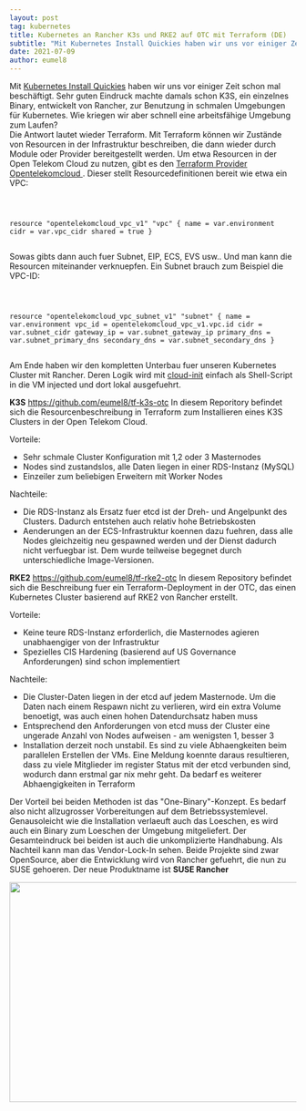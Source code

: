 ```yaml
---
layout: post
tag: kubernetes
title: Kubernetes an Rancher K3s und RKE2 auf OTC mit Terraform (DE)
subtitle: "Mit Kubernetes Install Quickies haben wir uns vor einiger Zeit schon mal beschäftigt. Sehr guten Eindruck machte damals schon K3S, ein einzelnes Binary, entwickelt von Rancher, zur Benutzung in schmalen Umgebungen für Kubernetes. Wie kriegen wir aber&hellip;"
date: 2021-07-09
author: eumel8
---
```


Mit <a href="https://blog.eumelnet.de/blogs/blog8.php/kubernetes-install-quickies">Kubernetes Install Quickies</a> haben wir uns vor einiger Zeit schon mal beschäftigt. Sehr guten Eindruck machte damals schon K3S, ein einzelnes Binary, entwickelt von Rancher, zur Benutzung in schmalen Umgebungen für Kubernetes. Wie kriegen wir aber schnell eine arbeitsfähige Umgebung zum Laufen?
<br/>
Die Antwort lautet wieder Terraform. Mit Terraform können wir Zustände von Resourcen in der Infrastruktur beschreiben, die dann wieder durch Module oder Provider bereitgestellt werden. Um etwa Resourcen in der Open Telekom Cloud zu nutzen, gibt es den <a href="https://registry.terraform.io/providers/opentelekomcloud/opentelekomcloud/latest/docs">Terraform Provider Opentelekomcloud </a>. Dieser stellt Resourcedefinitionen bereit wie etwa ein VPC:

<!-- codeblock lang=shell line=1 --><pre class="codeblock"><code>
resource "opentelekomcloud_vpc_v1" "vpc" {
name = var.environment
cidr = var.vpc_cidr
shared = true
}
</code></pre><!-- /codeblock -->

Sowas gibts dann auch fuer Subnet, EIP, ECS, EVS usw.. Und man kann die Resourcen miteinander verknuepfen. Ein Subnet brauch zum Beispiel die VPC-ID:

<!-- codeblock lang=shell line=1 --><pre class="codeblock"><code>
resource "opentelekomcloud_vpc_subnet_v1" "subnet" {
name = var.environment
vpc_id = opentelekomcloud_vpc_v1.vpc.id
cidr = var.subnet_cidr
gateway_ip = var.subnet_gateway_ip
primary_dns = var.subnet_primary_dns
secondary_dns = var.subnet_secondary_dns
}
</code></pre><!-- /codeblock -->

Am Ende haben wir den kompletten Unterbau fuer unseren Kubernetes Cluster mit Rancher. Deren Logik wird mit <a href="https://cloud-init.io/">cloud-init</a> einfach als Shell-Script in die VM injected und dort lokal ausgefuehrt.

<strong>K3S</strong>
https://github.com/eumel8/tf-k3s-otc
In diesem Reporitory befindet sich die Resourcenbeschreibung in Terraform zum Installieren eines K3S Clusters in der Open Telekom Cloud. 

Vorteile:
<ul>
 <li>Sehr schmale Cluster Konfiguration mit 1,2 oder 3 Masternodes</li>
 <li>Nodes sind zustandslos, alle Daten liegen in einer RDS-Instanz (MySQL)</li>
 <li>Einzeiler zum beliebigen Erweitern mit Worker Nodes</li>
</ul>


Nachteile:
<ul>
 <li>Die RDS-Instanz als Ersatz fuer etcd ist der Dreh- und Angelpunkt des Clusters. Dadurch entstehen auch relativ hohe Betriebskosten</li>
 <li>Aenderungen an der ECS-Infrastruktur koennen dazu fuehren, dass alle Nodes gleichzeitig neu gespawned werden und der Dienst dadurch nicht verfuegbar ist. Dem wurde teilweise begegnet durch unterschiedliche Image-Versionen.</li>
</ul>


<strong>RKE2</strong>
https://github.com/eumel8/tf-rke2-otc
In diesem Repository befindet sich die Beschreibung fuer ein Terraform-Deployment in der OTC, das einen Kubernetes Cluster basierend auf RKE2 von Rancher erstellt.

Vorteile:
<ul>
 <li>Keine teure RDS-Instanz erforderlich, die Masternodes agieren unabhaengiger von der Infrastruktur</li>
 <li>Spezielles CIS Hardening (basierend auf US Governance Anforderungen) sind schon implementiert</li>
</ul>

Nachteile:
<ul>
 <li>Die Cluster-Daten liegen in der etcd auf jedem Masternode. Um die Daten nach einem Respawn nicht zu verlieren, wird ein extra Volume benoetigt, was auch einen hohen Datendurchsatz haben muss</li>
 <li>Entsprechend den Anforderungen von etcd muss der Cluster eine ungerade Anzahl von Nodes aufweisen - am wenigsten 1, besser 3</li>
 <li>Installation derzeit noch unstabil. Es sind zu viele Abhaengkeiten beim parallelen Erstellen der VMs. Eine Meldung koennte daraus resultieren, dass zu viele Mitglieder im register Status mit der etcd verbunden sind, wodurch dann erstmal gar nix mehr geht. Da bedarf es weiterer Abhaengigkeiten in Terraform</li>
</ul>

Der Vorteil bei beiden Methoden ist das "One-Binary"-Konzept. Es bedarf also nicht allzugrosser Vorbereitungen auf dem Betriebssystemlevel. Genausoleicht wie die Installation verlaeuft auch das Loeschen, es wird auch ein Binary zum Loeschen der Umgebung mitgeliefert. Der Gesamteindruck bei beiden ist auch die unkomplizierte Handhabung.
Als Nachteil kann man das Vendor-Lock-In sehen. Beide Projekte sind zwar OpenSource, aber die Entwicklung wird von Rancher gefuehrt, die nun zu SUSE gehoeren. Der neue Produktname ist <strong>SUSE Rancher</strong>

<img src="/blog/media/quick-uploads/kubernetes-an-rancher-k3s-und-rke2-auf-otc/rancher-rke2.png" width="585" height="386"/>
